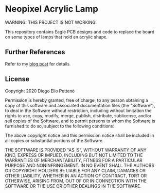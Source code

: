 <!--
SPDX-FileCopyrightText: 2020 Diego Elio Pettenò

SPDX-License-Identifier: MIT
-->

# Neopixel Acrylic Lamp

WARNING: THIS PROJECT IS NOT WORKING.

This repository contains Eagle PCB designs and code to replace the board on some types of lamps that hold an acrylic shape.

## Further References

Refer to my [blog post](https://flameeyes.blog/2020/07/09/investigating-chinese-acrylic-lamps/) for details.

## License

Copyright 2020 Diego Elio Pettenò

Permission is hereby granted, free of charge, to any person obtaining a copy of this
software and associated documentation files (the "Software"), to deal in the Software
without restriction, including without limitation the rights to use, copy, modify,
merge, publish, distribute, sublicense, and/or sell copies of the Software, and to
permit persons to whom the Software is furnished to do so, subject to the following
conditions:

The above copyright notice and this permission notice shall be included in all copies or
substantial portions of the Software.

THE SOFTWARE IS PROVIDED "AS IS", WITHOUT WARRANTY OF ANY KIND, EXPRESS OR IMPLIED,
INCLUDING BUT NOT LIMITED TO THE WARRANTIES OF MERCHANTABILITY, FITNESS FOR A PARTICULAR
PURPOSE AND NONINFRINGEMENT. IN NO EVENT SHALL THE AUTHORS OR COPYRIGHT HOLDERS BE
LIABLE FOR ANY CLAIM, DAMAGES OR OTHER LIABILITY, WHETHER IN AN ACTION OF CONTRACT, TORT
OR OTHERWISE, ARISING FROM, OUT OF OR IN CONNECTION WITH THE SOFTWARE OR THE USE OR
OTHER DEALINGS IN THE SOFTWARE.
